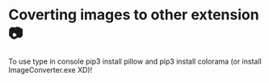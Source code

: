 # Coverting images to other extension 📷

To use type in console pip3 install pillow and pip3 install colorama (or install ImageConverter.exe XD)!
